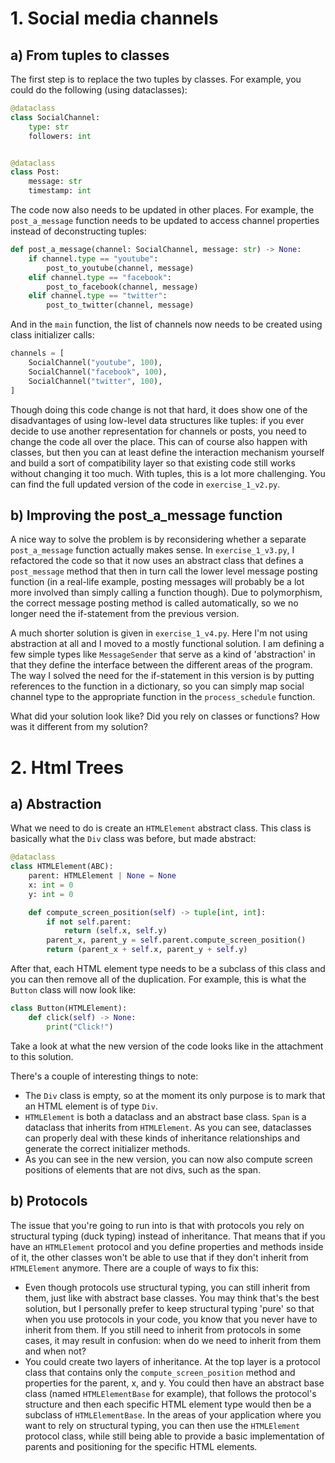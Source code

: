 # 1. Social media channels

## a) From tuples to classes

The first step is to replace the two tuples by classes. For example, you could do the following (using dataclasses):

```python
@dataclass
class SocialChannel:
    type: str
    followers: int


@dataclass
class Post:
    message: str
    timestamp: int
```

The code now also needs to be updated in other places. For example, the `post_a_message` function needs to be updated to access channel properties instead of deconstructing tuples:

```python
def post_a_message(channel: SocialChannel, message: str) -> None:
    if channel.type == "youtube":
        post_to_youtube(channel, message)
    elif channel.type == "facebook":
        post_to_facebook(channel, message)
    elif channel.type == "twitter":
        post_to_twitter(channel, message)
```

And in the `main` function, the list of channels now needs to be created using class initializer calls:

```python
channels = [
    SocialChannel("youtube", 100),
    SocialChannel("facebook", 100),
    SocialChannel("twitter", 100),
]
```

Though doing this code change is not that hard, it does show one of the disadvantages of using low-level data structures like tuples: if you ever decide to use another representation for channels or posts, you need to change the code all over the place. This can of course also happen with classes, but then you can at least define the interaction mechanism yourself and build a sort of compatibility layer so that existing code still works without changing it too much. With tuples, this is a lot more challenging. You can find the full updated version of the code in `exercise_1_v2.py`.

## b) Improving the post_a_message function

A nice way to solve the problem is by reconsidering whether a separate `post_a_message` function actually makes sense. In `exercise_1_v3.py`, I refactored the code so that it now uses an abstract class that defines a `post_message` method that then in turn call the lower level message posting function (in a real-life example, posting messages will probably be a lot more involved than simply calling a function though). Due to polymorphism, the correct message posting method is called automatically, so we no longer need the if-statement from the previous version.

A much shorter solution is given in `exercise_1_v4.py`. Here I'm not using abstraction at all and I moved to a mostly functional solution. I am defining a few simple types like `MessageSender` that serve as a kind of 'abstraction' in that they define the interface between the different areas of the program. The way I solved the need for the if-statement in this version is by putting references to the function in a dictionary, so you can simply map social channel type to the appropriate function in the `process_schedule` function.

What did your solution look like? Did you rely on classes or functions? How was it different from my solution?

# 2. Html Trees

## a) Abstraction

What we need to do is create an `HTMLElement` abstract class. This class is basically what the `Div` class was before, but made abstract:

```python
@dataclass
class HTMLElement(ABC):
    parent: HTMLElement | None = None
    x: int = 0
    y: int = 0

    def compute_screen_position(self) -> tuple[int, int]:
        if not self.parent:
            return (self.x, self.y)
        parent_x, parent_y = self.parent.compute_screen_position()
        return (parent_x + self.x, parent_y + self.y)
```

After that, each HTML element type needs to be a subclass of this class and you can then remove all of the duplication. For example, this is what the `Button` class will now look like:

```python
class Button(HTMLElement):
    def click(self) -> None:
        print("Click!")
```

Take a look at what the new version of the code looks like in the attachment to this solution.

There's a couple of interesting things to note:

- The `Div` class is empty, so at the moment its only purpose is to mark that an HTML element is of type `Div`.
- `HTMLElement` is both a dataclass and an abstract base class. `Span` is a dataclass that inherits from `HTMLElement`. As you can see, dataclasses can properly deal with these kinds of inheritance relationships and generate the correct initializer methods.
- As you can see in the new version, you can now also compute screen positions of elements that are not divs, such as the span.

## b) Protocols

The issue that you're going to run into is that with protocols you rely on structural typing (duck typing) instead of inheritance. That means that if you have an `HTMLElement` protocol and you define properties and methods inside of it, the other classes won't be able to use that if they don't inherit from `HTMLElement` anymore. There are a couple of ways to fix this:

- Even though protocols use structural typing, you can still inherit from them, just like with abstract base classes. You may think that's the best solution, but I personally prefer to keep structural typing 'pure' so that when you use protocols in your code, you know that you never have to inherit from them. If you still need to inherit from protocols in some cases, it may result in confusion: when do we need to inherit from them and when not?
- You could create two layers of inheritance. At the top layer is a protocol class that contains only the `compute_screen_position` method and properties for the parent, x, and y. You could then have an abstract base class (named `HTMLElementBase` for example), that follows the protocol's structure and then each specific HTML element type would then be a subclass of `HTMLElementBase`. In the areas of your application where you want to rely on structural typing, you can then use the `HTMLElement` protocol class, while still being able to provide a basic implementation of parents and positioning for the specific HTML elements.
